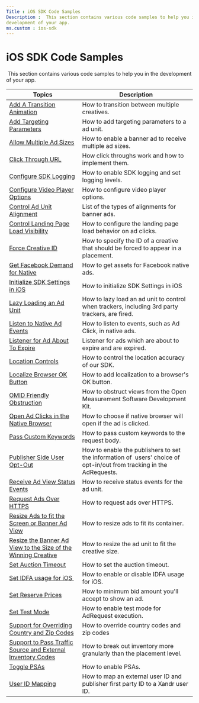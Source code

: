 ```yaml
---
Title : iOS SDK Code Samples
Description :  This section contains various code samples to help you in the
development of your app. 
ms.custom : ios-sdk
---
```



# iOS SDK Code Samples



 This section contains various code samples to help you in the
development of your app. 

<table class="table">
<thead class="thead">
<tr class="header row">
<th id="ID-000029ca__entry__1" class="entry">Topics</th>
<th id="ID-000029ca__entry__2" class="entry">Description</th>
</tr>
</thead>
<tbody class="tbody">
<tr class="odd row">
<td class="entry" headers="ID-000029ca__entry__1"><a
href="add-a-transition-animation-on-ios.md" class="xref">Add A
Transition Animation</a></td>
<td class="entry" headers="ID-000029ca__entry__2">How to transition
between multiple creatives.</td>
</tr>
<tr class="even row">
<td class="entry" headers="ID-000029ca__entry__1"><a
href="add-targeting-parameters-on-ios.md" class="xref">Add Targeting
Parameters</a></td>
<td class="entry" headers="ID-000029ca__entry__2">How to add targeting
parameters to a ad unit.</td>
</tr>
<tr class="odd row">
<td class="entry" headers="ID-000029ca__entry__1"><a
href="allow-multiple-ad-sizes-to-serve-into-a-banner-ad-view-on-ios.md"
class="xref">Allow Multiple Ad Sizes</a></td>
<td class="entry" headers="ID-000029ca__entry__2">How to enable a banner
ad to receive multiple ad sizes.</td>
</tr>
<tr class="even row">
<td class="entry" headers="ID-000029ca__entry__1"><a
href="click-through-url-on-ios.md" class="xref">Click Through
URL</a></td>
<td class="entry" headers="ID-000029ca__entry__2">How click throughs
work and how to implement them.</td>
</tr>
<tr class="odd row">
<td class="entry" headers="ID-000029ca__entry__1"><a
href="configure-sdk-logging-on-ios.md" class="xref">Configure SDK
Logging</a></td>
<td class="entry" headers="ID-000029ca__entry__2">How to enable SDK
logging and set logging levels.</td>
</tr>
<tr class="even row">
<td class="entry" headers="ID-000029ca__entry__1"><a
href="configure-video-player-options-on-ios.md" class="xref">Configure
Video Player Options</a></td>
<td class="entry" headers="ID-000029ca__entry__2">How to configure video
player options.</td>
</tr>
<tr class="odd row">
<td class="entry" headers="ID-000029ca__entry__1"><a
href="control-ad-unit-alignment-on-ios.md" class="xref">Control Ad
Unit Alignment</a></td>
<td class="entry" headers="ID-000029ca__entry__2">List of the types of
alignments for banner ads.</td>
</tr>
<tr class="even row">
<td class="entry" headers="ID-000029ca__entry__1"><a
href="control-landing-page-load-visibility-on-ios.md"
class="xref">Control Landing Page Load Visibility</a></td>
<td class="entry" headers="ID-000029ca__entry__2">How to configure the
landing page load behavior on ad clicks.</td>
</tr>
<tr class="odd row">
<td class="entry" headers="ID-000029ca__entry__1"><a
href="forcecreativeid-for-ios.md" class="xref">Force Creative
ID</a></td>
<td class="entry" headers="ID-000029ca__entry__2">How to specify the ID
of a creative that should be forced to appear in a placement.</td>
</tr>
<tr class="even row">
<td class="entry" headers="ID-000029ca__entry__1"><a
href="get-facebook-demand-for-native-on-ios.md" class="xref">Get
Facebook Demand for Native</a></td>
<td class="entry" headers="ID-000029ca__entry__2">How to get assets for
Facebook native ads.</td>
</tr>
<tr class="odd row">
<td class="entry" headers="ID-000029ca__entry__1"><a
href="initialize-sdk-settings-in-ios.md" class="xref">Initialize SDK
Settings in iOS</a></td>
<td class="entry" headers="ID-000029ca__entry__2">How to initialize SDK
Settings in iOS</td>
</tr>
<tr class="even row">
<td class="entry" headers="ID-000029ca__entry__1"><a
href="lazy-load-for-ios.md" class="xref">Lazy Loading an Ad
Unit</a></td>
<td class="entry" headers="ID-000029ca__entry__2">How to lazy load an ad
unit to control when trackers, including 3rd party trackers, are
fired.</td>
</tr>
<tr class="odd row">
<td class="entry" headers="ID-000029ca__entry__1"><a
href="listen-to-native-ad-events-on-ios.md" class="xref">Listen to
Native Ad Events</a></td>
<td class="entry" headers="ID-000029ca__entry__2">How to listen to
events, such as Ad Click, in native ads.</td>
</tr>
<tr class="even row">
<td class="entry" headers="ID-000029ca__entry__1"><a
href="listener-for-adabouttoexpire-on-ios.md" class="xref">Listener
for Ad About To Expire</a></td>
<td class="entry" headers="ID-000029ca__entry__2">Listener for ads which
are about to expire and are expired.</td>
</tr>
<tr class="odd row">
<td class="entry" headers="ID-000029ca__entry__1"><a
href="location-controls-on-ios.md" class="xref">Location
Controls</a></td>
<td class="entry" headers="ID-000029ca__entry__2">How to control the
location accuracy of our SDK.</td>
</tr>
<tr class="even row">
<td class="entry" headers="ID-000029ca__entry__1"><a
href="localize-browser-button.md" class="xref">Localize Browser OK
Button</a></td>
<td class="entry" headers="ID-000029ca__entry__2">How to add
localization to a browser's OK button.</td>
</tr>
<tr class="odd row">
<td class="entry" headers="ID-000029ca__entry__1"><a
href="omid-friendly-obstruction-for-ios.md" class="xref">OMID Friendly
Obstruction</a></td>
<td class="entry" headers="ID-000029ca__entry__2">How to obstruct views
from the Open Measurement Software Development Kit.</td>
</tr>
<tr class="even row">
<td class="entry" headers="ID-000029ca__entry__1"><a
href="open-ad-clicks-in-the-native-browser-on-ios.md"
class="xref">Open Ad Clicks in the Native Browser</a></td>
<td class="entry" headers="ID-000029ca__entry__2">How to choose if
native browser will open if the ad is clicked.</td>
</tr>
<tr class="odd row">
<td class="entry" headers="ID-000029ca__entry__1"><a
href="pass-custom-keywords-on-ios.md" class="xref">Pass Custom
Keywords</a></td>
<td class="entry" headers="ID-000029ca__entry__2">How to pass custom
keywords to the request body.</td>
</tr>
<tr class="even row">
<td class="entry" headers="ID-000029ca__entry__1"><a
href="publisher-side-user-opt-out-for-ios.md" class="xref">Publisher
Side User Opt-Out</a></td>
<td class="entry" headers="ID-000029ca__entry__2">How to enable the
publishers to set the information of  users' choice of opt-in/out from
tracking in the AdRequests.</td>
</tr>
<tr class="odd row">
<td class="entry" headers="ID-000029ca__entry__1"><a
href="receive-ad-view-status-events-on-ios.md" class="xref">Receive Ad
View Status Events</a></td>
<td class="entry" headers="ID-000029ca__entry__2">How to receive status
events for the ad unit.</td>
</tr>
<tr class="even row">
<td class="entry" headers="ID-000029ca__entry__1"><a
href="request-ads-over-https-on-ios.md" class="xref">Request Ads Over
HTTPS</a></td>
<td class="entry" headers="ID-000029ca__entry__2">How to request ads
over HTTPS.</td>
</tr>
<tr class="odd row">
<td class="entry" headers="ID-000029ca__entry__1"><a
href="resize-ads-to-fit-the-screen-or-banner-ad-view-on-ios.md"
class="xref">Resize Ads to fit the Screen or Banner Ad View</a></td>
<td class="entry" headers="ID-000029ca__entry__2">How to resize ads to
fit its container.</td>
</tr>
<tr class="even row">
<td class="entry" headers="ID-000029ca__entry__1"><a
href="resize-the-banner-ad-view-to-the-size-of-the-winning-creative-on-ios.md"
class="xref">Resize the Banner Ad View to the Size of the Winning
Creative</a></td>
<td class="entry" headers="ID-000029ca__entry__2">How to resize the ad
unit to fit the creative size.</td>
</tr>
<tr class="odd row">
<td class="entry" headers="ID-000029ca__entry__1"><a
href="set-the-auction-timeout-for-ios.md" class="xref">Set Auction
Timeout</a></td>
<td class="entry" headers="ID-000029ca__entry__2">How to set the auction
timeout.</td>
</tr>
<tr class="even row">
<td class="entry" headers="ID-000029ca__entry__1"><a
href="set-idfa-usage-for-ios.md" class="xref">Set IDFA usage for
iOS </a></td>
<td class="entry" headers="ID-000029ca__entry__2">How to enable or
disable IDFA usage for iOS.</td>
</tr>
<tr class="odd row">
<td class="entry" headers="ID-000029ca__entry__1"><a
href="set-reserve-prices-on-ios.md" class="xref">Set Reserve
Prices</a></td>
<td class="entry" headers="ID-000029ca__entry__2">How to minimum bid
amount you'll accept to show an ad.</td>
</tr>
<tr class="even row">
<td class="entry" headers="ID-000029ca__entry__1"><a
href="set-test-mode-for-ios.md" class="xref">Set Test Mode</a></td>
<td class="entry" headers="ID-000029ca__entry__2">How to enable test
mode for AdRequest execution.</td>
</tr>
<tr class="odd row">
<td class="entry" headers="ID-000029ca__entry__1"><a
href="support-for-overriding-country-and-zip-codes-for-ios.md"
class="xref">Support for Overriding Country and Zip Codes</a></td>
<td class="entry" headers="ID-000029ca__entry__2">How to override
country codes and zip codes</td>
</tr>
<tr class="even row">
<td class="entry" headers="ID-000029ca__entry__1"><a
href="support-to-pass-traffic-source-and-external-inventory-codes-in-ad-request-for-ios.md"
class="xref">Support to Pass Traffic Source and External Inventory
Codes</a></td>
<td class="entry" headers="ID-000029ca__entry__2">How to break out
inventory more granularly than the placement level.</td>
</tr>
<tr class="odd row">
<td class="entry" headers="ID-000029ca__entry__1"><a
href="toggle-psas-on-ios.md" class="xref">Toggle PSAs</a></td>
<td class="entry" headers="ID-000029ca__entry__2">How to enable
PSAs.</td>
</tr>
<tr class="even row">
<td class="entry" headers="ID-000029ca__entry__1"><a
href="user-id-s-mapping-on-ios.md" class="xref">User ID
Mapping</a></td>
<td class="entry" headers="ID-000029ca__entry__2">How to map an external
user ID and publisher first party ID to a Xandr
user ID.</td>
</tr>
</tbody>
</table>




